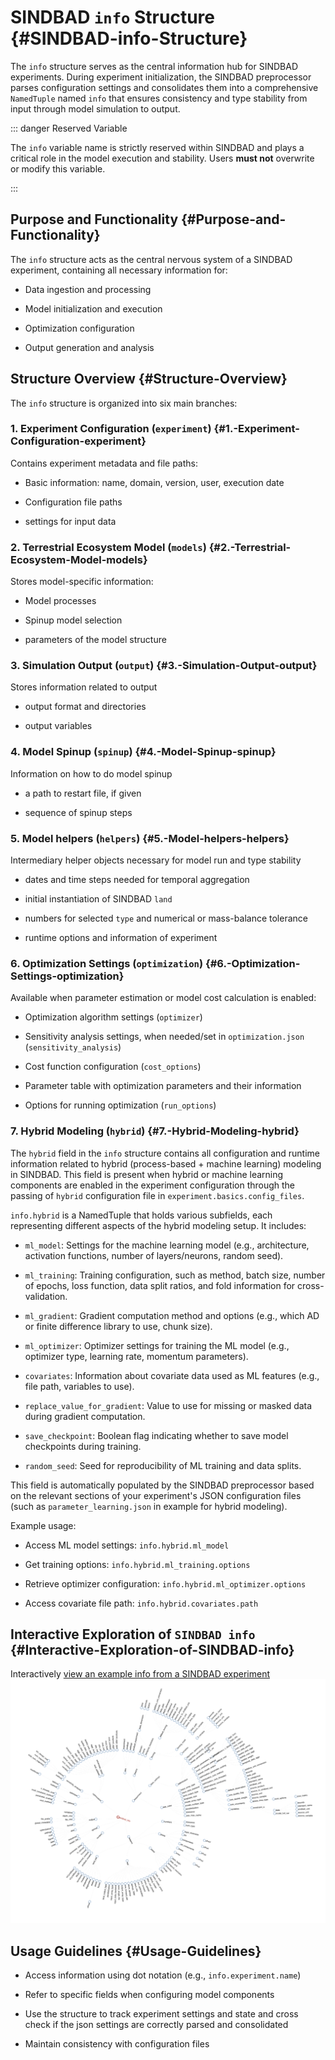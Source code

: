 
# SINDBAD `info` Structure {#SINDBAD-info-Structure}

The `info` structure serves as the central information hub for SINDBAD experiments. During experiment initialization, the SINDBAD preprocessor parses configuration settings and consolidates them into a comprehensive `NamedTuple` named `info` that ensures consistency and type stability from input through model simulation to output.

::: danger Reserved Variable

The `info` variable name is strictly reserved within SINDBAD and plays a critical role in the model execution and stability. Users **must not** overwrite or modify this variable.

:::

## Purpose and Functionality {#Purpose-and-Functionality}

The `info` structure acts as the central nervous system of a SINDBAD experiment, containing all necessary information for:
- Data ingestion and processing
  
- Model initialization and execution
  
- Optimization configuration
  
- Output generation and analysis
  

## Structure Overview {#Structure-Overview}

The `info` structure is organized into six main branches:

### 1. Experiment Configuration (`experiment`) {#1.-Experiment-Configuration-experiment}

Contains experiment metadata and file paths:
- Basic information: name, domain, version, user, execution date
  
- Configuration file paths
  
- settings for input data
  

### 2. Terrestrial Ecosystem Model (`models`) {#2.-Terrestrial-Ecosystem-Model-models}

Stores model-specific information:
- Model processes
  
- Spinup model selection
  
- parameters of the model structure
  

### 3. Simulation Output (`output`) {#3.-Simulation-Output-output}

Stores information related to output
- output format and directories
  
- output variables
  

### 4. Model Spinup (`spinup`) {#4.-Model-Spinup-spinup}

Information on how to do model spinup
- a path to restart file, if given
  
- sequence of spinup steps
  

### 5. Model helpers (`helpers`) {#5.-Model-helpers-helpers}

Intermediary helper objects necessary for model run and type stability
- dates and time steps needed for temporal aggregation
  
- initial instantiation of SINDBAD `land`
  
- numbers for selected `type` and numerical or mass-balance tolerance
  
- runtime options and information of experiment
  

### 6. Optimization Settings (`optimization`) {#6.-Optimization-Settings-optimization}

Available when parameter estimation or model cost calculation is enabled:
- Optimization algorithm settings (`optimizer`)
  
- Sensitivity analysis settings, when needed/set in `optimization.json` (`sensitivity_analysis`)
  
- Cost function configuration (`cost_options`)
  
- Parameter table with optimization parameters and their information
  
- Options for running optimization (`run_options`)
  

### 7. Hybrid Modeling (`hybrid`) {#7.-Hybrid-Modeling-hybrid}

The `hybrid` field in the `info` structure contains all configuration and runtime information related to hybrid (process-based + machine learning) modeling in SINDBAD. This field is present when hybrid or machine learning components are enabled in the experiment configuration through the passing of `hybrid` configuration file in `experiment.basics.config_files`.

`info.hybrid` is a NamedTuple that holds various subfields, each representing different aspects of the hybrid modeling setup. It includes:
- `ml_model`: Settings for the machine learning model (e.g., architecture, activation functions, number of layers/neurons, random seed).
  
- `ml_training`: Training configuration, such as method, batch size, number of epochs, loss function, data split ratios, and fold information for cross-validation.
  
- `ml_gradient`: Gradient computation method and options (e.g., which AD or finite difference library to use, chunk size).
  
- `ml_optimizer`: Optimizer settings for training the ML model (e.g., optimizer type, learning rate, momentum parameters).
  
- `covariates`: Information about covariate data used as ML features (e.g., file path, variables to use).
  
- `replace_value_for_gradient`: Value to use for missing or masked data during gradient computation.
  
- `save_checkpoint`: Boolean flag indicating whether to save model checkpoints during training.
  
- `random_seed`: Seed for reproducibility of ML training and data splits.
  

This field is automatically populated by the SINDBAD preprocessor based on the relevant sections of your experiment&#39;s JSON configuration files (such as `parameter_learning.json` in example for hybrid modeling).

Example usage:
- Access ML model settings: `info.hybrid.ml_model`
  
- Get training options: `info.hybrid.ml_training.options`
  
- Retrieve optimizer configuration: `info.hybrid.ml_optimizer.options`
  
- Access covariate file path: `info.hybrid.covariates.path`
  

## Interactive Exploration of `SINDBAD info` {#Interactive-Exploration-of-SINDBAD-info}

Interactively [view an example info from a SINDBAD experiment](http://sindbad-mdi.org/pages/concept/sindbad_info/sindbad_info.html) 
![](../../assets/sindbad_info.png)


## Usage Guidelines {#Usage-Guidelines}
- Access information using dot notation (e.g., `info.experiment.name`)
  
- Refer to specific fields when configuring model components
  
- Use the structure to track experiment settings and state and cross check if the json settings are correctly parsed and consolidated
  
- Maintain consistency with configuration files
  
